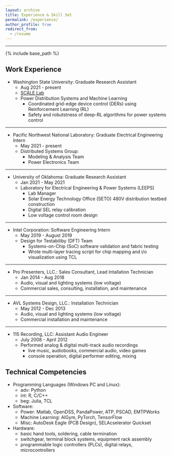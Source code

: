 ```yaml
---
layout: archive
title: Experience & Skill Set
permalink: /experience/
author_profile: true
redirect_from:
  - /resume
---
```

------
{% include base_path %}

Work Experience
------
* Washington State University: Graduate Research Assistant
  * Aug 2021 - present
  * [SCALE Lab](https://anamika-dubey.github.io)
  * Power Distribution Systems and Machine Learning
    * Coordinated grid-edge device control (DERs) using Reinforcement Learning (RL)
    * Safety and robutstness of deep-RL algorithms for power systems control
      

___

* Pacific Northwest National Laboratory: Graduate Electrical Engineering Intern
  * May 2021 - present 
  * Distributed Systems Group:
    * Modeling & Analysis Team
    * Power Electronics Team

___

* University of Oklahoma: Graduate Research Assistant
  * Jan 2021 - May 2021
  * Laboratory for Electrical Engineering & Power Systems (LEEPS)
    * Lab Manager
    * Solar Energy Technology Office (SETO) 480V distribution testbed construction
    * Digital SEL relay calibration
    * Low voltage control room design

___

* Intel Corporation: Software Engineering Intern
  * May 2019 - August 2019
  * Design for Testabiliby (DFT) Team
    * Systems-on-Chip (SoC) software validation and fabric testing
    * Wrote multi-layer tracing script for chip mapping and i/o visualization using TCL

___

* Pro Presenters, LLC.: Sales Consultant, Lead Intallation Technician
  * Jan 2014 - Aug 2018
  * Audio, visual and lighting systems (low voltage)
  * Commercial sales, consulting, installation, and maintenance

___

* AVL Systems Design, LLC.: Installation Technician
  * May 2012 - Dec 2013
  * Audio, visual and lighting systems (low voltage)
  * Commercial installation and maintenance

___
 
* 115 Recording, LLC: Assistant Audio Engineer
  * July 2008 - April 2012
  * Performed analog & digital multi-track audio recordings
    * live music, audiobooks, commercial audio, video games
    * console operation, digital performer editing, mixing
  
 

Technical Competencies
------
* Programming Languages (Windows PC and Linux):
  * adv: Python
  * int: R, C/C++
  * beg: Julia, TCL
* Software:
  * Power: Matlab, OpenDSS, PandaPower, ATP, PSCAD, EMTPWorks
  * Machine Learning: AIGym, PyTorch, TensorFlow
  * Misc: AutoDesk Eagle (PCB Design), SELAcselerator Quickset
* Hardware:
  * basic hand tools, soldering, cable termination
  * switchgear, terminal block systems, equipment rack assembly
  * programmable logic controllers (PLCs), digital relays, microcontrollers

